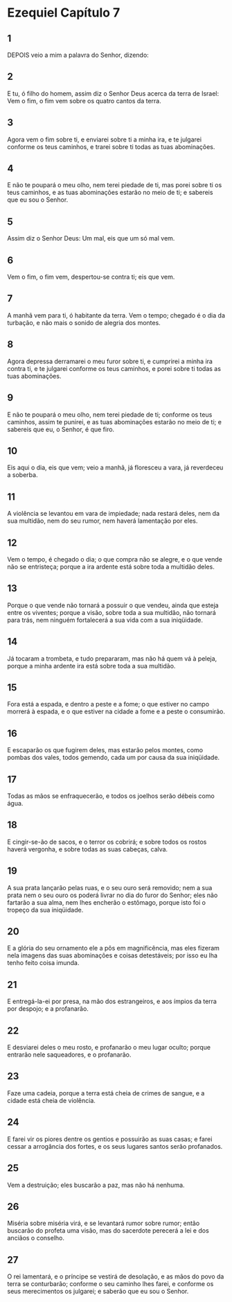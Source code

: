 # Ezequiel Capítulo 7

## 1
DEPOIS veio a mim a palavra do Senhor, dizendo:

## 2
E tu, ó filho do homem, assim diz o Senhor Deus acerca da terra de Israel: Vem o fim, o fim vem sobre os quatro cantos da terra.

## 3
Agora vem o fim sobre ti, e enviarei sobre ti a minha ira, e te julgarei conforme os teus caminhos, e trarei sobre ti todas as tuas abominações.

## 4
E não te poupará o meu olho, nem terei piedade de ti, mas porei sobre ti os teus caminhos, e as tuas abominações estarão no meio de ti; e sabereis que eu sou o Senhor.

## 5
Assim diz o Senhor Deus: Um mal, eis que um só mal vem.

## 6
Vem o fim, o fim vem, despertou-se contra ti; eis que vem.

## 7
A manhã vem para ti, ó habitante da terra. Vem o tempo; chegado é o dia da turbação, e não mais o sonido de alegria dos montes.

## 8
Agora depressa derramarei o meu furor sobre ti, e cumprirei a minha ira contra ti, e te julgarei conforme os teus caminhos, e porei sobre ti todas as tuas abominações.

## 9
E não te poupará o meu olho, nem terei piedade de ti; conforme os teus caminhos, assim te punirei, e as tuas abominações estarão no meio de ti; e sabereis que eu, o Senhor, é que firo.

## 10
Eis aqui o dia, eis que vem; veio a manhã, já floresceu a vara, já reverdeceu a soberba.

## 11
A violência se levantou em vara de impiedade; nada restará deles, nem da sua multidão, nem do seu rumor, nem haverá lamentação por eles.

## 12
Vem o tempo, é chegado o dia; o que compra não se alegre, e o que vende não se entristeça; porque a ira ardente está sobre toda a multidão deles.

## 13
Porque o que vende não tornará a possuir o que vendeu, ainda que esteja entre os viventes; porque a visão, sobre toda a sua multidão, não tornará para trás, nem ninguém fortalecerá a sua vida com a sua iniqüidade.

## 14
Já tocaram a trombeta, e tudo prepararam, mas não há quem vá à peleja, porque a minha ardente ira está sobre toda a sua multidão.

## 15
Fora está a espada, e dentro a peste e a fome; o que estiver no campo morrerá à espada, e o que estiver na cidade a fome e a peste o consumirão.

## 16
E escaparão os que fugirem deles, mas estarão pelos montes, como pombas dos vales, todos gemendo, cada um por causa da sua iniqüidade.

## 17
Todas as mãos se enfraquecerão, e todos os joelhos serão débeis como água.

## 18
E cingir-se-ão de sacos, e o terror os cobrirá; e sobre todos os rostos haverá vergonha, e sobre todas as suas cabeças, calva.

## 19
A sua prata lançarão pelas ruas, e o seu ouro será removido; nem a sua prata nem o seu ouro os poderá livrar no dia do furor do Senhor; eles não fartarão a sua alma, nem lhes encherão o estômago, porque isto foi o tropeço da sua iniqüidade.

## 20
E a glória do seu ornamento ele a pôs em magnificência, mas eles fizeram nela imagens das suas abominações e coisas detestáveis; por isso eu lha tenho feito coisa imunda.

## 21
E entregá-la-ei por presa, na mão dos estrangeiros, e aos ímpios da terra por despojo; e a profanarão.

## 22
E desviarei deles o meu rosto, e profanarão o meu lugar oculto; porque entrarão nele saqueadores, e o profanarão.

## 23
Faze uma cadeia, porque a terra está cheia de crimes de sangue, e a cidade está cheia de violência.

## 24
E farei vir os piores dentre os gentios e possuirão as suas casas; e farei cessar a arrogância dos fortes, e os seus lugares santos serão profanados.

## 25
Vem a destruição; eles buscarão a paz, mas não há nenhuma.

## 26
Miséria sobre miséria virá, e se levantará rumor sobre rumor; então buscarão do profeta uma visão, mas do sacerdote perecerá a lei e dos anciãos o conselho.

## 27
O rei lamentará, e o príncipe se vestirá de desolação, e as mãos do povo da terra se conturbarão; conforme o seu caminho lhes farei, e conforme os seus merecimentos os julgarei; e saberão que eu sou o Senhor.

